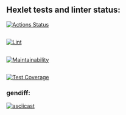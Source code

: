 ## Hexlet tests and linter status:
[![Actions Status](https://github.com/ovsy1/frontend-project-lvl2/workflows/hexlet-check/badge.svg)](https://github.com/ovsy1/frontend-project-lvl2/actions)
##
[![Lint](https://github.com/ovsy1/frontend-project-lvl2/actions/workflows/testAndLint.yml/badge.svg)](https://github.com/ovsy1/frontend-project-lvl2/actions/workflows/testAndLint.yml) 
##
[![Maintainability](https://api.codeclimate.com/v1/badges/023370f3d8d2c9eda9f2/maintainability)](https://codeclimate.com/github/ovsy1/frontend-project-lvl2/maintainability)
##
[![Test Coverage](https://api.codeclimate.com/v1/badges/023370f3d8d2c9eda9f2/test_coverage)](https://codeclimate.com/github/ovsy1/frontend-project-lvl2/test_coverage)

### gendiff:
[![asciicast](https://asciinema.org/a/461385.svg)](https://asciinema.org/a/461385)

